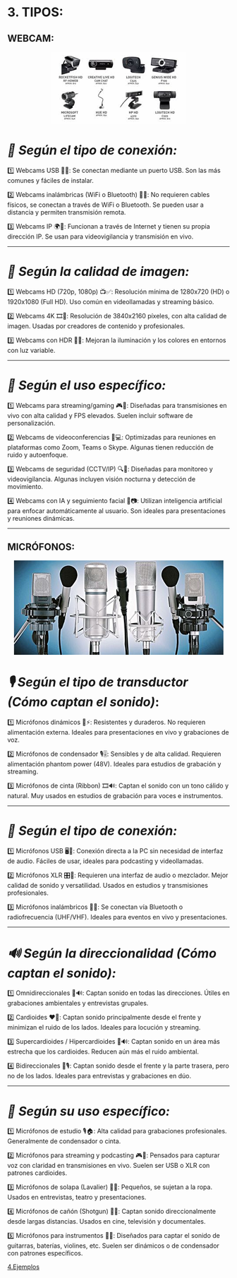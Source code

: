 # 3. TIPOS:

## WEBCAM:

<p align="center">
  <img src="/img/tiposwebcam.jpeg" alt="![tiposwebcam](/img/tiposwebcam.jpeg)" />
</p>  

# *🔌 Según el tipo de conexión:*

1️⃣ Webcams USB 🔵🔌: Se conectan mediante un puerto USB. Son las más comunes y fáciles de instalar.

2️⃣ Webcams inalámbricas (WiFi o Bluetooth) 📶🔋: No requieren cables físicos, se conectan a través de WiFi o Bluetooth. Se pueden usar a distancia y permiten transmisión remota.

3️⃣ Webcams IP 🌍📡: Funcionan a través de Internet y tienen su propia dirección IP. Se usan para videovigilancia y transmisión en vivo.

---

# *🎥 Según la calidad de imagen:*

1️⃣ Webcams HD (720p, 1080p) 📺✅: Resolución mínima de 1280x720 (HD) o 1920x1080 (Full HD). Uso común en videollamadas y streaming básico.

2️⃣ Webcams 4K 🎞️💎: Resolución de 3840x2160 píxeles, con alta calidad de imagen. Usadas por creadores de contenido y profesionales.

3️⃣ Webcams con HDR 🌈🔆: Mejoran la iluminación y los colores en entornos con luz variable.

---

# *🎯 Según el uso específico:*

1️⃣ Webcams para streaming/gaming 🎮🎥: Diseñadas para transmisiones en vivo con alta calidad y FPS elevados. Suelen incluir software de personalización.

2️⃣ Webcams de videoconferencias 🏢💻: Optimizadas para reuniones en plataformas como Zoom, Teams o Skype. Algunas tienen reducción de ruido y autoenfoque.

3️⃣ Webcams de seguridad (CCTV/IP) 🔍🚨: Diseñadas para monitoreo y videovigilancia. Algunas incluyen visión nocturna y detección de movimiento.

4️⃣ Webcams con IA y seguimiento facial 🤖📷: Utilizan inteligencia artificial para enfocar automáticamente al usuario. Son ideales para presentaciones y reuniones dinámicas.

------------------

## MICRÓFONOS:

<p align="center">
  <img src="/img/tiposmicrofonos.jpg" alt="![tiposmicrofonos](/img/tiposmicrofonos.jpg)" />
</p>  

# *🎙️ Según el tipo de transductor (Cómo captan el sonido)*:

1️⃣ Micrófonos dinámicos 🎤⚡: Resistentes y duraderos. No requieren alimentación externa. Ideales para presentaciones en vivo y grabaciones de voz.

2️⃣ Micrófonos de condensador 🎙️🎚️: Sensibles y de alta calidad. Requieren alimentación phantom power (48V). Ideales para estudios de grabación y streaming.

3️⃣ Micrófonos de cinta (Ribbon) 🎞️🔊: Captan el sonido con un tono cálido y natural. Muy usados en estudios de grabación para voces e instrumentos.

---

# *🔌 Según el tipo de conexión:*

1️⃣ Micrófonos USB 🖥️🔌: Conexión directa a la PC sin necesidad de interfaz de audio. Fáciles de usar, ideales para podcasting y videollamadas.

2️⃣ Micrófonos XLR 🎛️🎤: Requieren una interfaz de audio o mezclador. Mejor calidad de sonido y versatilidad. Usados en estudios y transmisiones profesionales.

3️⃣ Micrófonos inalámbricos 📡🔋: Se conectan vía Bluetooth o radiofrecuencia (UHF/VHF). Ideales para eventos en vivo y presentaciones.

---

# *🔊 Según la direccionalidad (Cómo captan el sonido):*

1️⃣ Omnidireccionales 🔄🔊: Captan sonido en todas las direcciones. Útiles en grabaciones ambientales y entrevistas grupales.

2️⃣ Cardioides ❤️🎤: Captan sonido principalmente desde el frente y minimizan el ruido de los lados. Ideales para locución y streaming.

3️⃣ Supercardioides / Hipercardioides 🎯🔊: Captan sonido en un área más estrecha que los cardioides. Reducen aún más el ruido ambiental.

4️⃣ Bidireccionales 🔀🎙️: Captan sonido desde el frente y la parte trasera, pero no de los lados. Ideales para entrevistas y grabaciones en dúo.

---

# *🎯 Según su uso específico:*

1️⃣ Micrófonos de estudio 🎙️🏠: Alta calidad para grabaciones profesionales. Generalmente de condensador o cinta. 

2️⃣ Micrófonos para streaming y podcasting 🎮🎤: Pensados para capturar voz con claridad en transmisiones en vivo. Suelen ser USB o XLR con patrones cardioides.

3️⃣ Micrófonos de solapa (Lavalier) 👔🎤: Pequeños, se sujetan a la ropa. Usados en entrevistas, teatro y presentaciones.

4️⃣ Micrófonos de cañón (Shotgun) 🎯📢: Captan sonido direccionalmente desde largas distancias. Usados en cine, televisión y documentales.

5️⃣ Micrófonos para instrumentos 🎸🥁: Diseñados para captar el sonido de guitarras, baterías, violines, etc. Suelen ser dinámicos o de condensador con patrones específicos.

[4.Ejemplos](4.Ejemplos_Comerciales.md)
